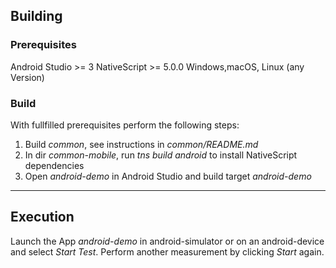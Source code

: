 ## Building ##

### Prerequisites ###
Android Studio >= 3
NativeScript >= 5.0.0
Windows,macOS, Linux (any Version)

### Build ###
With fullfilled prerequisites perform the following steps:
1. Build *common*, see instructions in *common/README.md*
2. In dir *common-mobile*, run *tns build android* to install NativeScript dependencies
3. Open *android-demo* in Android Studio and build target *android-demo*

---------------

## Execution ##
Launch the App *android-demo* in android-simulator or on an android-device and select *Start Test*. Perform another measurement by clicking *Start* again.
